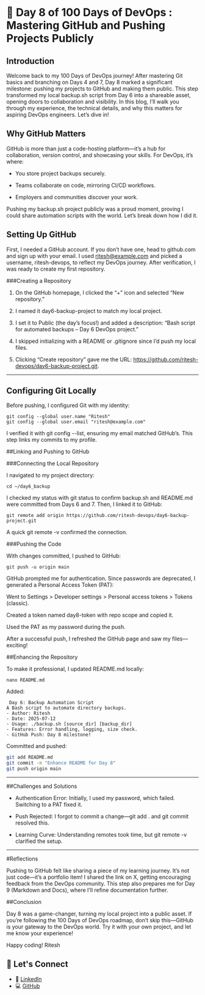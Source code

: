 # 🚀 Day 8 of 100 Days of DevOps : Mastering GitHub and Pushing Projects Publicly
## Introduction

Welcome back to my 100 Days of DevOps journey! After mastering Git basics and branching on Days 4 and 7, Day 8 marked a significant milestone: pushing my projects to GitHub and making them public. This step transformed my local backup.sh script from Day 6 into a shareable asset, opening doors to collaboration and visibility. In this blog, I’ll walk you through my experience, the technical details, and why this matters for aspiring DevOps engineers. Let’s dive in!

## Why GitHub Matters

GitHub is more than just a code-hosting platform—it’s a hub for collaboration, version control, and showcasing your skills. For DevOps, it’s where:


- You store project backups securely.

- Teams collaborate on code, mirroring CI/CD workflows.

- Employers and communities discover your work.

Pushing my backup.sh project publicly was a proud moment, proving I could share automation scripts with the world. Let’s break down how I did it.

## Setting Up GitHub

First, I needed a GitHub account. If you don’t have one, head to github.com and sign up with your email. I used ritesh@example.com and picked a username, ritesh-devops, to reflect my DevOps journey. After verification, I was ready to create my first repository.

###Creating a Repository

1. On the GitHub homepage, I clicked the “+” icon and selected “New repository.”

2. I named it day6-backup-project to match my local project.

3. I set it to Public (the day’s focus!) and added a description: “Bash script for automated backups – Day 6 DevOps project.”

4. I skipped initializing with a README or .gitignore since I’d push my local files.

5. Clicking “Create repository” gave me the URL: https://github.com/ritesh-devops/day6-backup-project.git.
---

## Configuring Git Locally
Before pushing, I configured Git with my identity:
```
git config --global user.name "Ritesh"
git config --global user.email "ritesh@example.com"
```

I verified it with git config --list, ensuring my email matched GitHub’s. This step links my commits to my profile.


##Linking and Pushing to GitHub

###Connecting the Local Repository

I navigated to my project directory:
```
cd ~/day6_backup
```
I checked my status with git status to confirm backup.sh and README.md were committed from Days 6 and 7. Then, I linked it to GitHub:
```
git remote add origin https://github.com/ritesh-devops/day6-backup-project.git
```
A quick git remote -v confirmed the connection.

###Pushing the Code

With changes committed, I pushed to GitHub:
```
git push -u origin main
```
GitHub prompted me for authentication. Since passwords are deprecated, I generated a Personal Access Token (PAT):

Went to Settings > Developer settings > Personal access tokens > Tokens (classic).

Created a token named day8-token with repo scope and copied it.

Used the PAT as my password during the push.

After a successful push, I refreshed the GitHub page and saw my files—exciting!

##Enhancing the Repository

To make it professional, I updated README.md locally:
```
nano README.md
```
Added:
```
 Day 6: Backup Automation Script
A Bash script to automate directory backups.
- Author: Ritesh
- Date: 2025-07-12
- Usage: ./backup.sh [source_dir] [backup_dir]
- Features: Error handling, logging, size check.
- GitHub Push: Day 8 milestone!
```
Committed and pushed:
```bash
git add README.md
git commit -m "Enhance README for Day 8"
git push origin main
```
---
##Challenges and Solutions

- Authentication Error: Initially, I used my password, which failed. Switching to a PAT fixed it.

- Push Rejected: I forgot to commit a change—git add . and git commit resolved this.

- Learning Curve: Understanding remotes took time, but git remote -v clarified the setup.
---
#Reflections

Pushing to GitHub felt like sharing a piece of my learning journey. It’s not just code—it’s a portfolio item! I shared the link on X, getting encouraging feedback from the DevOps community. This step also prepares me for Day 9 (Markdown and Docs), where I’ll refine documentation further.

##Conclusion

Day 8 was a game-changer, turning my local project into a public asset. If you’re following the 100 Days of DevOps roadmap, don’t skip this—GitHub is your gateway to the DevOps world. Try it with your own project, and let me know your experience!

Happy coding!
Ritesh

## 🙌 Let's Connect

- 💼 [LinkedIn](https://linkedin.com/in/ritesh-singh-092b84340)
- 💻 [GitHub](https://github.com/ritesh355)
